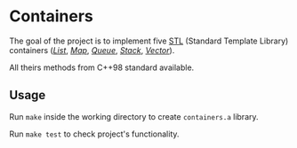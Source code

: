 # Containers

The goal of the project is to implement five [STL](https://www.cplusplus.com/reference/stl/) (Standard Template Library) containers  ([_List_](https://www.cplusplus.com/reference/list/list/), [_Map_](https://www.cplusplus.com/reference/map/map/), [_Queue_](https://www.cplusplus.com/reference/queue/queue/), [_Stack_](https://www.cplusplus.com/reference/stack/stack/), [_Vector_](https://www.cplusplus.com/reference/vector/vector/)).

All theirs methods from C++98 standard available. 

## Usage

Run `make` inside the working directory to create `containers.a`
library.

Run `make test` to check project's functionality.
